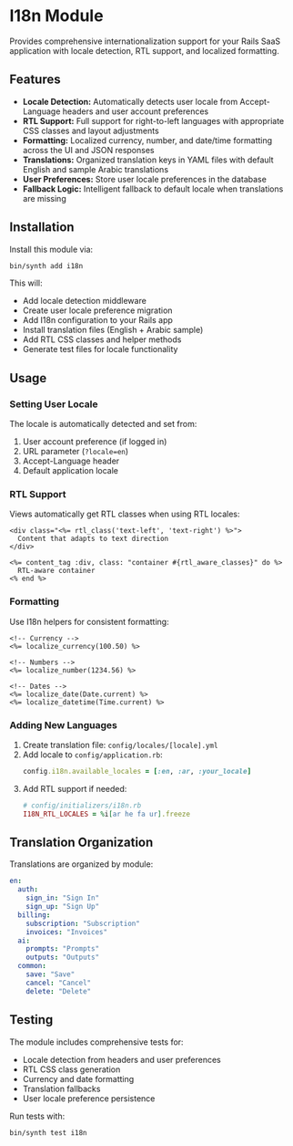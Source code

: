 # I18n Module

Provides comprehensive internationalization support for your Rails SaaS application with locale detection, RTL support, and localized formatting.

## Features

- **Locale Detection:** Automatically detects user locale from Accept-Language headers and user account preferences
- **RTL Support:** Full support for right-to-left languages with appropriate CSS classes and layout adjustments
- **Formatting:** Localized currency, number, and date/time formatting across the UI and JSON responses
- **Translations:** Organized translation keys in YAML files with default English and sample Arabic translations
- **User Preferences:** Store user locale preferences in the database
- **Fallback Logic:** Intelligent fallback to default locale when translations are missing

## Installation

Install this module via:

```sh
bin/synth add i18n
```

This will:
- Add locale detection middleware
- Create user locale preference migration
- Add I18n configuration to your Rails app
- Install translation files (English + Arabic sample)
- Add RTL CSS classes and helper methods
- Generate test files for locale functionality

## Usage

### Setting User Locale

The locale is automatically detected and set from:
1. User account preference (if logged in)
2. URL parameter (`?locale=en`)
3. Accept-Language header
4. Default application locale

### RTL Support

Views automatically get RTL classes when using RTL locales:

```erb
<div class="<%= rtl_class('text-left', 'text-right') %>">
  Content that adapts to text direction
</div>

<%= content_tag :div, class: "container #{rtl_aware_classes}" do %>
  RTL-aware container
<% end %>
```

### Formatting

Use I18n helpers for consistent formatting:

```erb
<!-- Currency -->
<%= localize_currency(100.50) %>

<!-- Numbers -->
<%= localize_number(1234.56) %>

<!-- Dates -->
<%= localize_date(Date.current) %>
<%= localize_datetime(Time.current) %>
```

### Adding New Languages

1. Create translation file: `config/locales/[locale].yml`
2. Add locale to `config/application.rb`:
   ```ruby
   config.i18n.available_locales = [:en, :ar, :your_locale]
   ```
3. Add RTL support if needed:
   ```ruby
   # config/initializers/i18n.rb
   I18N_RTL_LOCALES = %i[ar he fa ur].freeze
   ```

## Translation Organization

Translations are organized by module:

```yaml
en:
  auth:
    sign_in: "Sign In"
    sign_up: "Sign Up"
  billing:
    subscription: "Subscription"
    invoices: "Invoices"
  ai:
    prompts: "Prompts"
    outputs: "Outputs"
  common:
    save: "Save"
    cancel: "Cancel"
    delete: "Delete"
```

## Testing

The module includes comprehensive tests for:
- Locale detection from headers and user preferences
- RTL CSS class generation
- Currency and date formatting
- Translation fallbacks
- User locale preference persistence

Run tests with:
```sh
bin/synth test i18n
```